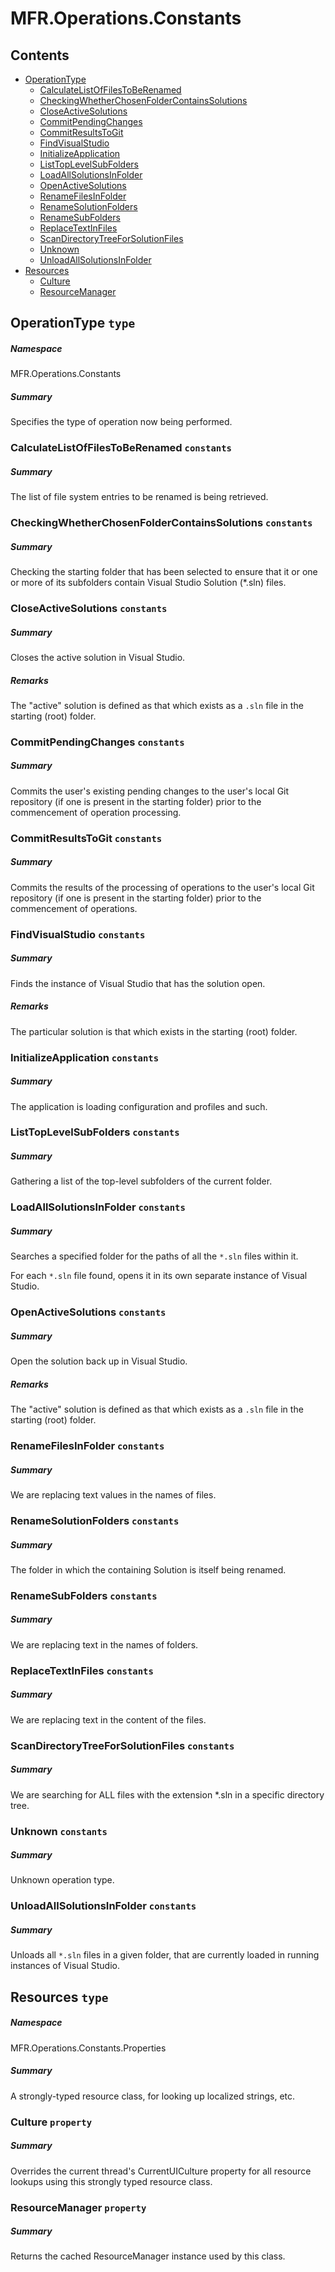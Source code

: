<a name='assembly'></a>
# MFR.Operations.Constants

## Contents

- [OperationType](#T-MFR-Operations-Constants-OperationType 'MFR.Operations.Constants.OperationType')
  - [CalculateListOfFilesToBeRenamed](#F-MFR-Operations-Constants-OperationType-CalculateListOfFilesToBeRenamed 'MFR.Operations.Constants.OperationType.CalculateListOfFilesToBeRenamed')
  - [CheckingWhetherChosenFolderContainsSolutions](#F-MFR-Operations-Constants-OperationType-CheckingWhetherChosenFolderContainsSolutions 'MFR.Operations.Constants.OperationType.CheckingWhetherChosenFolderContainsSolutions')
  - [CloseActiveSolutions](#F-MFR-Operations-Constants-OperationType-CloseActiveSolutions 'MFR.Operations.Constants.OperationType.CloseActiveSolutions')
  - [CommitPendingChanges](#F-MFR-Operations-Constants-OperationType-CommitPendingChanges 'MFR.Operations.Constants.OperationType.CommitPendingChanges')
  - [CommitResultsToGit](#F-MFR-Operations-Constants-OperationType-CommitResultsToGit 'MFR.Operations.Constants.OperationType.CommitResultsToGit')
  - [FindVisualStudio](#F-MFR-Operations-Constants-OperationType-FindVisualStudio 'MFR.Operations.Constants.OperationType.FindVisualStudio')
  - [InitializeApplication](#F-MFR-Operations-Constants-OperationType-InitializeApplication 'MFR.Operations.Constants.OperationType.InitializeApplication')
  - [ListTopLevelSubFolders](#F-MFR-Operations-Constants-OperationType-ListTopLevelSubFolders 'MFR.Operations.Constants.OperationType.ListTopLevelSubFolders')
  - [LoadAllSolutionsInFolder](#F-MFR-Operations-Constants-OperationType-LoadAllSolutionsInFolder 'MFR.Operations.Constants.OperationType.LoadAllSolutionsInFolder')
  - [OpenActiveSolutions](#F-MFR-Operations-Constants-OperationType-OpenActiveSolutions 'MFR.Operations.Constants.OperationType.OpenActiveSolutions')
  - [RenameFilesInFolder](#F-MFR-Operations-Constants-OperationType-RenameFilesInFolder 'MFR.Operations.Constants.OperationType.RenameFilesInFolder')
  - [RenameSolutionFolders](#F-MFR-Operations-Constants-OperationType-RenameSolutionFolders 'MFR.Operations.Constants.OperationType.RenameSolutionFolders')
  - [RenameSubFolders](#F-MFR-Operations-Constants-OperationType-RenameSubFolders 'MFR.Operations.Constants.OperationType.RenameSubFolders')
  - [ReplaceTextInFiles](#F-MFR-Operations-Constants-OperationType-ReplaceTextInFiles 'MFR.Operations.Constants.OperationType.ReplaceTextInFiles')
  - [ScanDirectoryTreeForSolutionFiles](#F-MFR-Operations-Constants-OperationType-ScanDirectoryTreeForSolutionFiles 'MFR.Operations.Constants.OperationType.ScanDirectoryTreeForSolutionFiles')
  - [Unknown](#F-MFR-Operations-Constants-OperationType-Unknown 'MFR.Operations.Constants.OperationType.Unknown')
  - [UnloadAllSolutionsInFolder](#F-MFR-Operations-Constants-OperationType-UnloadAllSolutionsInFolder 'MFR.Operations.Constants.OperationType.UnloadAllSolutionsInFolder')
- [Resources](#T-MFR-Operations-Constants-Properties-Resources 'MFR.Operations.Constants.Properties.Resources')
  - [Culture](#P-MFR-Operations-Constants-Properties-Resources-Culture 'MFR.Operations.Constants.Properties.Resources.Culture')
  - [ResourceManager](#P-MFR-Operations-Constants-Properties-Resources-ResourceManager 'MFR.Operations.Constants.Properties.Resources.ResourceManager')

<a name='T-MFR-Operations-Constants-OperationType'></a>
## OperationType `type`

##### Namespace

MFR.Operations.Constants

##### Summary

Specifies the type of operation now being performed.

<a name='F-MFR-Operations-Constants-OperationType-CalculateListOfFilesToBeRenamed'></a>
### CalculateListOfFilesToBeRenamed `constants`

##### Summary

The list of file system entries to be renamed is being retrieved.

<a name='F-MFR-Operations-Constants-OperationType-CheckingWhetherChosenFolderContainsSolutions'></a>
### CheckingWhetherChosenFolderContainsSolutions `constants`

##### Summary

Checking the starting folder that has been selected to ensure that it or one or
more of its subfolders contain Visual Studio Solution (*.sln) files.

<a name='F-MFR-Operations-Constants-OperationType-CloseActiveSolutions'></a>
### CloseActiveSolutions `constants`

##### Summary

Closes the active solution in Visual Studio.

##### Remarks

The "active" solution is defined as that which exists as a
`.sln` file in the starting (root) folder.

<a name='F-MFR-Operations-Constants-OperationType-CommitPendingChanges'></a>
### CommitPendingChanges `constants`

##### Summary

Commits the user's existing pending changes to the user's local Git repository
(if one is present in the starting folder) prior to the commencement of
operation processing.

<a name='F-MFR-Operations-Constants-OperationType-CommitResultsToGit'></a>
### CommitResultsToGit `constants`

##### Summary

Commits the results of the processing of operations to the user's local Git
repository (if one is present in the starting folder) prior to the commencement
of operations.

<a name='F-MFR-Operations-Constants-OperationType-FindVisualStudio'></a>
### FindVisualStudio `constants`

##### Summary

Finds the instance of Visual Studio that has the solution open.

##### Remarks

The particular solution is that which exists in the starting (root) folder.

<a name='F-MFR-Operations-Constants-OperationType-InitializeApplication'></a>
### InitializeApplication `constants`

##### Summary

The application is loading configuration and profiles and such.

<a name='F-MFR-Operations-Constants-OperationType-ListTopLevelSubFolders'></a>
### ListTopLevelSubFolders `constants`

##### Summary

Gathering a list of the top-level subfolders of the current folder.

<a name='F-MFR-Operations-Constants-OperationType-LoadAllSolutionsInFolder'></a>
### LoadAllSolutionsInFolder `constants`

##### Summary

Searches a specified folder for the paths of all the `*.sln` files within
it.



For each `*.sln` file found, opens it in its own separate instance of
Visual Studio.

<a name='F-MFR-Operations-Constants-OperationType-OpenActiveSolutions'></a>
### OpenActiveSolutions `constants`

##### Summary

Open the solution back up in Visual Studio.

##### Remarks

The "active" solution is defined as that which exists as a
`.sln` file in the starting (root) folder.

<a name='F-MFR-Operations-Constants-OperationType-RenameFilesInFolder'></a>
### RenameFilesInFolder `constants`

##### Summary

We are replacing text values in the names of files.

<a name='F-MFR-Operations-Constants-OperationType-RenameSolutionFolders'></a>
### RenameSolutionFolders `constants`

##### Summary

The folder in which the containing Solution is itself being renamed.

<a name='F-MFR-Operations-Constants-OperationType-RenameSubFolders'></a>
### RenameSubFolders `constants`

##### Summary

We are replacing text in the names of folders.

<a name='F-MFR-Operations-Constants-OperationType-ReplaceTextInFiles'></a>
### ReplaceTextInFiles `constants`

##### Summary

We are replacing text in the content of the files.

<a name='F-MFR-Operations-Constants-OperationType-ScanDirectoryTreeForSolutionFiles'></a>
### ScanDirectoryTreeForSolutionFiles `constants`

##### Summary

We are searching for ALL files with the extension *.sln in a specific directory
tree.

<a name='F-MFR-Operations-Constants-OperationType-Unknown'></a>
### Unknown `constants`

##### Summary

Unknown operation type.

<a name='F-MFR-Operations-Constants-OperationType-UnloadAllSolutionsInFolder'></a>
### UnloadAllSolutionsInFolder `constants`

##### Summary

Unloads all `*.sln` files in a given folder, that are currently loaded
in running instances of Visual Studio.

<a name='T-MFR-Operations-Constants-Properties-Resources'></a>
## Resources `type`

##### Namespace

MFR.Operations.Constants.Properties

##### Summary

A strongly-typed resource class, for looking up localized strings, etc.

<a name='P-MFR-Operations-Constants-Properties-Resources-Culture'></a>
### Culture `property`

##### Summary

Overrides the current thread's CurrentUICulture property for all
  resource lookups using this strongly typed resource class.

<a name='P-MFR-Operations-Constants-Properties-Resources-ResourceManager'></a>
### ResourceManager `property`

##### Summary

Returns the cached ResourceManager instance used by this class.
